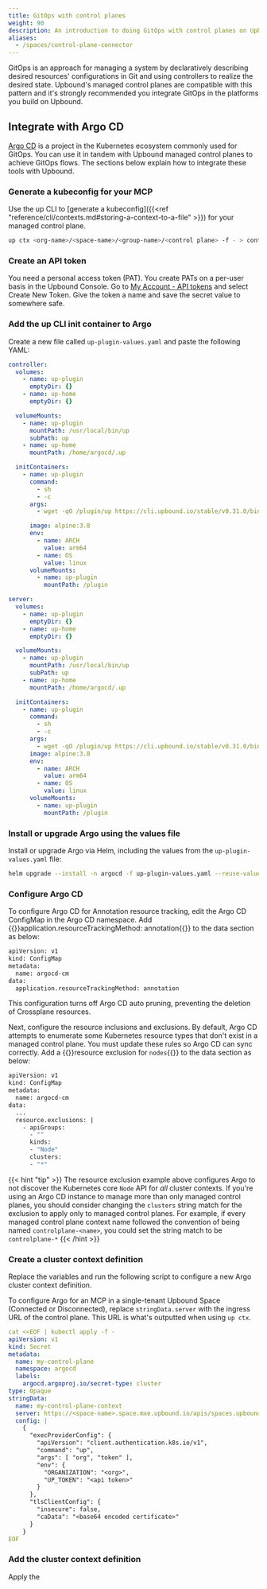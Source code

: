 ```yaml
---
title: GitOps with control planes
weight: 90
description: An introduction to doing GitOps with control planes on Upbound
aliases:
  - /spaces/control-plane-connector
---
```


GitOps is an approach for managing a system by declaratively describing desired resources' configurations in Git and using controllers to realize the desired state. Upbound's managed control planes are compatible with this pattern and it's strongly recommended you integrate GitOps in the platforms you build on Upbound.

<!-- vale Google.Headings = NO -->
## Integrate with Argo CD 
<!-- vale Google.Headings = YES -->

[Argo CD](https://argo-cd.readthedocs.io/en/stable/) is a project in the Kubernetes ecosystem commonly used for GitOps. You can use it in tandem with Upbound managed control planes to achieve GitOps flows. The sections below explain how to integrate these tools with Upbound.

### Generate a kubeconfig for your MCP

Use the up CLI to [generate a kubeconfig]({{<ref "reference/cli/contexts.md#storing-a-context-to-a-file" >}}) for your managed control plane.

```bash
up ctx <org-name>/<space-name>/<group-name>/<control plane> -f - > context.yaml
```

### Create an API token

<!-- vale Google.FirstPerson = NO -->
You need a personal access token (PAT). You create PATs on a per-user basis in the Upbound Console. Go to [My Account - API tokens](https://accounts.upbound.io/settings/tokens) and select Create New Token. Give the token a name and save the secret value to somewhere safe.
<!-- vale Google.FirstPerson = YES -->

### Add the up CLI init container to Argo

Create a new file called `up-plugin-values.yaml` and paste the following YAML:

```yaml
controller:
  volumes:
    - name: up-plugin
      emptyDir: {}
    - name: up-home
      emptyDir: {}

  volumeMounts:
    - name: up-plugin
      mountPath: /usr/local/bin/up
      subPath: up
    - name: up-home
      mountPath: /home/argocd/.up

  initContainers:
    - name: up-plugin
      command:
        - sh
        - -c
      args:
        - wget -qO /plugin/up https://cli.upbound.io/stable/v0.31.0/bin/${OS}_${ARCH}/up && chmod +x /plugin/up

      image: alpine:3.8
      env:
        - name: ARCH
          value: arm64
        - name: OS
          value: linux
      volumeMounts:
        - name: up-plugin
          mountPath: /plugin

server:
  volumes:
    - name: up-plugin
      emptyDir: {}
    - name: up-home
      emptyDir: {}

  volumeMounts:
    - name: up-plugin
      mountPath: /usr/local/bin/up
      subPath: up
    - name: up-home
      mountPath: /home/argocd/.up

  initContainers:
    - name: up-plugin
      command:
        - sh
        - -c
      args:
        - wget -qO /plugin/up https://cli.upbound.io/stable/v0.31.0/bin/${OS}_${ARCH}/up && chmod +x /plugin/up
      image: alpine:3.8
      env:
        - name: ARCH
          value: arm64
        - name: OS
          value: linux
      volumeMounts:
        - name: up-plugin
          mountPath: /plugin
```

### Install or upgrade Argo using the values file

Install or upgrade Argo via Helm, including the values from the `up-plugin-values.yaml` file:

```bash
helm upgrade --install -n argocd -f up-plugin-values.yaml --reuse-values argocd argo/argo-cd
```

<!-- vale Google.Headings = NO -->
### Configure Argo CD
<!-- vale Google.Headings = YES -->

To configure Argo CD for Annotation resource tracking, edit the Argo CD ConfigMap in the Argo CD namespace. Add {{<hover label="argoCM" line="3">}}application.resourceTrackingMethod: annotation{{</hover>}} to the data section as below:

```bash {label="argoCM"}
apiVersion: v1
kind: ConfigMap
metadata:
  name: argocd-cm
data:
  application.resourceTrackingMethod: annotation
```

This configuration turns off Argo CD auto pruning, preventing the deletion of Crossplane resources.

Next, configure the resource inclusions and exclusions. By default, Argo CD attempts to enumerate some Kubernetes resource types that don't exist in a managed control plane. You must update these rules so Argo CD can sync correctly. Add a {{<hover label="node-exclusion" line="7">}}resource exclusion for `nodes`{{</hover>}} to the data section as below:

```bash {label="argoCM"}
apiVersion: v1
kind: ConfigMap
metadata:
  name: argocd-cm
data:
  ...
  resource.exclusions: |
    - apiGroups:
      - ""
      kinds:
      - "Node"
      clusters:
      - "*"
```

{{< hint "tip" >}}
The resource exclusion example above configures Argo to not discover the Kubernetes core `Node` API for _all_ cluster contexts. If you're using an Argo CD instance to manage more than only managed control planes, you should consider changing the `clusters` string match for the exclusion to apply only to managed control planes. For example, if every managed control plane context name followed the convention of being named `controlplane-<name>`, you could set the string match to be `controlplane-*`
{{< /hint >}}

<!-- vale Google.Headings = NO -->
### Create a cluster context definition
<!-- vale Google.Headings = YES -->

Replace the variables and run the following script to configure a new Argo cluster context definition.

To configure Argo for an MCP in a single-tenant Upbound Space (Connected or Disconnected), replace `stringData.server` with the ingress URL of the control plane. This URL is what's outputted when using `up ctx`. 

```yaml
cat <<EOF | kubectl apply -f -
apiVersion: v1
kind: Secret
metadata:
  name: my-control-plane
  namespace: argocd
  labels:
    argocd.argoproj.io/secret-type: cluster
type: Opaque
stringData:
  name: my-control-plane-context
  server: https://<space-name>.space.mxe.upbound.io/apis/spaces.upbound.io/v1beta1/namespaces/<group>/controlplanes/<control plane>/k8s
  config: |
    {
      "execProviderConfig": {
        "apiVersion": "client.authentication.k8s.io/v1",
        "command": "up",
        "args": [ "org", "token" ],
        "env": {
          "ORGANIZATION": "<org>",
          "UP_TOKEN": "<api token>"
        }
      },
      "tlsClientConfig": {
        "insecure": false,
        "caData": "<base64 encoded certificate>"
      }
    }    
EOF
```

### Add the cluster context definition

Apply the
